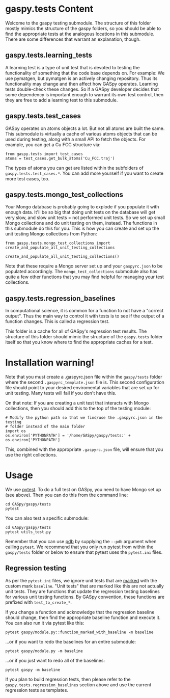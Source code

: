 # gaspy.tests Content

Welcome to the gaspy testing submodule. The structure of this folder mostly
mimics the structure of the gaspy folders, so you should be able to find the
appropriate tests at the analogous locations in this submodule. There are
some differences that warrant an explanation, though.

## gaspy.tests.learning\_tests

A learning test is a type of unit test that is devoted to testing the
functionality of something that the code base depends on. For example:  We
use pymatgen, but pymatgen is an actively changing repository. Thus its
functionality may change and then affect how GASpy operates. Learning tests
double-check these changes. So if a GASpy developer decides that some
dependency is important enough to warrant its own test control, then they
are free to add a learning test to this submodule.

## gaspy.tests.test\_cases

GASpy operates on atoms objects a lot. But not all atoms are built the same.
This submodule is virtually a cache of various atoms objects that can be used
during testing, along with a small API to fetch the objects. For example, you
can get a Cu FCC structure via:

```
from gaspy.tests import test_cases
atoms = test_cases.get_bulk_atoms('Cu_FCC.traj')
```

The types of atoms you can get are listed within the subfolders of
`gaspy.tests.test_cases.*`. You can add more yourself if you want to create
more test cases, too.

## gaspy.tests.mongo\_test\_collections

Your Mongo database is probably going to explode if you populate it with enough
data. It'll be so big that doing unit tests on the database will get very
slow, and slow unit tests = not performed unit tests. So we set up small
Mongo collections and do unit testing on them, instead. The functions in this
submodule do this for you. This is how you can create and set up the
unit testing Mongo collections from Python:

```
from gaspy.tests.mongo_test_collections import create_and_populate_all_unit_testing_collections

create_and_populate_all_unit_testing_collections()
```

Note that these require a Mongo server set up and your `gaspyrc.json` to be
populated accordingly. The `mongo_test_collections` submodule also has quite a
few other functions that you may find helpful for managing your test collections.

## gaspy.tests.regression\_baselines

In computational science, it is common for a function to not have a "correct
output". Thus the main way to control it with tests is to see if the output
of a function changes. This is called a regression test.

This folder is a cache for all of GASpy's regression test results. The
structure of this folder should mimic the structure of the `gaspy.tests` folder
itself so that you know where to find the appropriate caches for a test.

# Installation warning!

Note that you must create a .gaspyrc.json file within the `gaspy/tests` folder
where the second `.gaspyrc_template.json` file is. This second configuration file
should point to your desired enviromental variables that are set up for unit
testing. Many tests will fail if you don't have this.

On that note:  If you are creating a unit test that interacts with Mongo collections,
then you should add this to the top of the testing module:

```
# Modify the python path so that we find/use the .gaspyrc.json in the testing
# folder instead of the main folder
import os
os.environ['PYTHONPATH'] = '/home/GASpy/gaspy/tests:' + os.environ['PYTHONPATH']
```

This, combined with the appropriate `.gaspyrc.json` file, will ensure that you use
the right collections.


# Usage

We use [pytest](https://docs.pytest.org/en/latest/). To do a full test on
GASpy, you need to have Mongo set up (see above). Then you can do this from the
command line:

```
cd GASpy/gaspy/tests
pytest
```

You can also test a specific submodule:

```
cd GASpy/gaspy/tests
pytest utils_test.py
```

Remember that you can use [pdb](https://docs.python.org/3/library/pdb.html) by
supplying the `--pdb` argument when calling `pytest`. We recommend that you only run
pytest from within the `gaspy/tests` folder or below to ensure that pytest uses
the `pytest.ini` files.


## Regression testing

As per the `pytest.ini` files, we ignore unit tests that are
[marked](https://docs.pytest.org/en/latest/example/markers.html) with the
custom mark `baseline`. "Unit tests" that are marked like this are not actually
unit tests. They are functions that update the regression testing baselines for
various unit testing functions. By GASpy convention, these functions are
prefixed with `test_to_create_*`.

If you change a function and acknowledge that the regression baseline should change,
then find the appropriate baseline function and execute it. You can also run it via
pytest like this:

```
pytest gaspy/module.py::function_marked_with_baseline -m baseline
```

...or if you want to redo the baselines for an entire submodule:

```
pytest gaspy/module.py -m baseline
```

...or if you just want to redo all of the baselines:

```
pytest gaspy -m baseline
```

If you plan to build regression tests, then please refer to the
`gaspy.tests.regression_baselines` section above and use the current regression
tests as templates.
